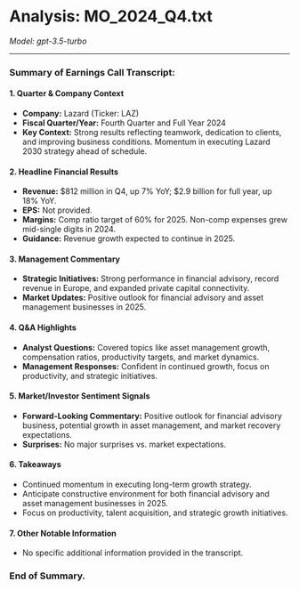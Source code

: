 # Analysis: MO_2024_Q4.txt

*Model: gpt-3.5-turbo*

---

### Summary of Earnings Call Transcript:

#### 1. **Quarter & Company Context**
- **Company:** Lazard (Ticker: LAZ)
- **Fiscal Quarter/Year:** Fourth Quarter and Full Year 2024
- **Key Context:** Strong results reflecting teamwork, dedication to clients, and improving business conditions. Momentum in executing Lazard 2030 strategy ahead of schedule.

#### 2. **Headline Financial Results**
- **Revenue:** $812 million in Q4, up 7% YoY; $2.9 billion for full year, up 18% YoY.
- **EPS:** Not provided.
- **Margins:** Comp ratio target of 60% for 2025. Non-comp expenses grew mid-single digits in 2024.
- **Guidance:** Revenue growth expected to continue in 2025.

#### 3. **Management Commentary**
- **Strategic Initiatives:** Strong performance in financial advisory, record revenue in Europe, and expanded private capital connectivity.
- **Market Updates:** Positive outlook for financial advisory and asset management businesses in 2025.

#### 4. **Q&A Highlights**
- **Analyst Questions:** Covered topics like asset management growth, compensation ratios, productivity targets, and market dynamics.
- **Management Responses:** Confident in continued growth, focus on productivity, and strategic initiatives.

#### 5. **Market/Investor Sentiment Signals**
- **Forward-Looking Commentary:** Positive outlook for financial advisory business, potential growth in asset management, and market recovery expectations.
- **Surprises:** No major surprises vs. market expectations.

#### 6. **Takeaways**
- Continued momentum in executing long-term growth strategy.
- Anticipate constructive environment for both financial advisory and asset management businesses in 2025.
- Focus on productivity, talent acquisition, and strategic growth initiatives.

#### 7. **Other Notable Information**
- No specific additional information provided in the transcript.

### End of Summary.
